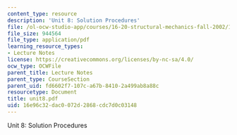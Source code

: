 ```yaml
---
content_type: resource
description: 'Unit 8: Solution Procedures'
file: /ol-ocw-studio-app/courses/16-20-structural-mechanics-fall-2002/16e96c32dac0072d2868cdc7d0c03148_unit8.pdf
file_size: 944564
file_type: application/pdf
learning_resource_types:
- Lecture Notes
license: https://creativecommons.org/licenses/by-nc-sa/4.0/
ocw_type: OCWFile
parent_title: Lecture Notes
parent_type: CourseSection
parent_uid: fd6602f7-107c-a67b-8410-2a499ab8a88c
resourcetype: Document
title: unit8.pdf
uid: 16e96c32-dac0-072d-2868-cdc7d0c03148
---
```

Unit 8: Solution Procedures
